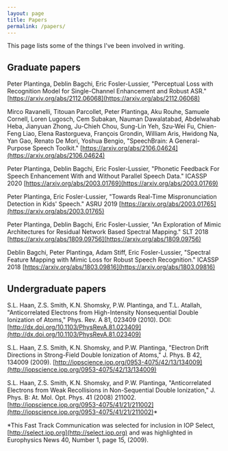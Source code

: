 ```yaml
---
layout: page
title: Papers
permalink: /papers/
---
```


This page lists some of the things I've been involved in writing.

Graduate papers
---------------
Peter Plantinga, Deblin Bagchi, Eric Fosler-Lussier, "Perceptual Loss with
Recognition Model for Single-Channel Enhancement and Robust ASR."
[https://arxiv.org/abs/2112.06068](https://arxiv.org/abs/2112.06068)

Mirco Ravanelli, Titouan Parcollet, Peter Plantinga, Aku Rouhe, Samuele Cornell,
Loren Lugosch, Cem Subakan, Nauman Dawalatabad, Abdelwahab Heba, Jianyuan Zhong,
Ju-Chieh Chou, Sung-Lin Yeh, Szu-Wei Fu, Chien-Feng Liao, Elena Rastorgueva,
François Grondin, William Aris, Hwidong Na, Yan Gao, Renato De Mori, Yoshua Bengio,
"SpeechBrain: A General-Purpose Speech Toolkit."
[https://arxiv.org/abs/2106.04624](https://arxiv.org/abs/2106.04624)

Peter Plantinga, Deblin Bagchi, Eric Fosler-Lussier, "Phonetic Feedback
For Speech Enhancement With and Without Parallel Speech Data." ICASSP 2020
[https://arxiv.org/abs/2003.01769](https://arxiv.org/abs/2003.01769)

Peter Plantinga, Eric Fosler-Lussier, "Towards Real-Time Mispronunciation
Detection in Kids' Speech." ASRU 2019
[https://arxiv.org/abs/2003.01765](https://arxiv.org/abs/2003.01765)

Peter Plantinga, Deblin Bagchi, Eric Fosler-Lussier, "An Exploration of
Mimic Architectures for Residual Network Based Spectral Mapping." SLT 2018
[https://arxiv.org/abs/1809.09756](https://arxiv.org/abs/1809.09756)

Deblin Bagchi, Peter Plantinga, Adam Stiff, Eric Fosler-Lussier, "Spectral
Feature Mapping with Mimic Loss for Robust Speech Recognition." ICASSP 2018
[https://arxiv.org/abs/1803.09816](https://arxiv.org/abs/1803.09816)

Undergraduate papers
--------------------

S.L. Haan, Z.S. Smith, K.N. Shomsky, P.W. Plantinga, and T.L. Atallah,
"Anticorrelated Electrons from High-Intensity Nonsequential Double Ionization
of Atoms," Phys. Rev. A 81, 023409 (2010). DOI:
[http://dx.doi.org/10.1103/PhysRevA.81.023409](http://dx.doi.org/10.1103/PhysRevA.81.023409)

S.L. Haan, Z.S. Smith, K.N. Shomsky, and P.W. Plantinga, "Electron Drift
Directions in Strong-Field Double Ionization of Atoms," J. Phys. B 42, 134009 (2009).
[http://iopscience.iop.org/0953-4075/42/13/134009](http://iopscience.iop.org/0953-4075/42/13/134009)

S.L. Haan, Z.S. Smith, K.N. Shomsky, and P.W. Plantinga, "Anticorrelated
Electrons from Weak Recollisions in Non-Sequential Double Ionization,"
J. Phys. B: At. Mol. Opt. Phys. 41 (2008) 211002.
[http://iopscience.iop.org/0953-4075/41/21/211002](http://iopscience.iop.org/0953-4075/41/21/211002)*

*This Fast Track Communication was selected for inclusion in IOP Select,
[http://select.iop.org](http://select.iop.org) and was highlighted in 
Europhysics News 40, Number 1, page 15, (2009).
